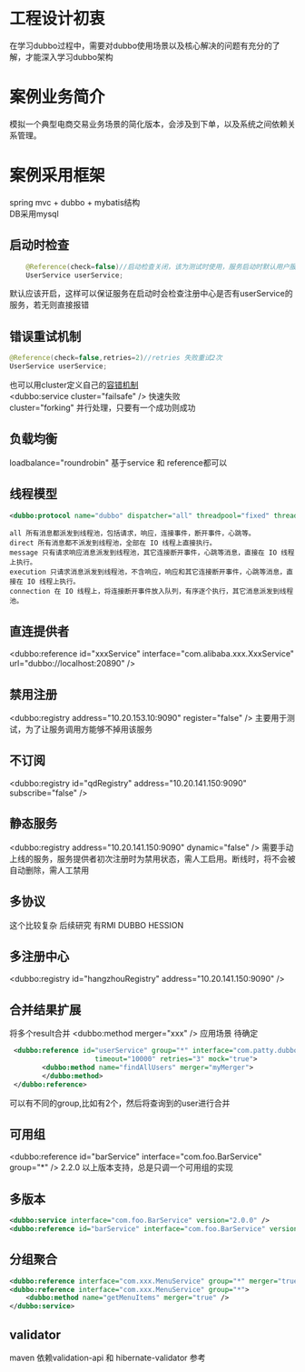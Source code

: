 # 工程设计初衷
在学习dubbo过程中，需要对dubbo使用场景以及核心解决的问题有充分的了解，才能深入学习dubbo架构
# 案例业务简介
模拟一个典型电商交易业务场景的简化版本，会涉及到下单，以及系统之间依赖关系管理。
# 案例采用框架
spring mvc + dubbo + mybatis结构<br/>
DB采用mysql


## 启动时检查
```java
	@Reference(check=false)//启动检查关闭，该为测试时使用，服务启动时默认用户服务已经存在 否则会报错
	UserService userService;
```
默认应该开启，这样可以保证服务在启动时会检查注册中心是否有userService的服务，若无则直接报错

## 错误重试机制
```java
@Reference(check=false,retries=2)//retries 失败重试2次
UserService userService;
```

也可以用cluster定义自己的[容错机制](https://dubbo.gitbooks.io/dubbo-dev-book/impls/cluster.html)<br/>
<dubbo:service cluster="failsafe" /> 快速失败<br/>
cluster="forking" 并行处理，只要有一个成功则成功<br/>
## 负载均衡
loadbalance="roundrobin" 基于service 和 reference都可以
## 线程模型
```xml
<dubbo:protocol name="dubbo" dispatcher="all" threadpool="fixed" threads="100" />
```

    all 所有消息都派发到线程池，包括请求，响应，连接事件，断开事件，心跳等。
    direct 所有消息都不派发到线程池，全部在 IO 线程上直接执行。
    message 只有请求响应消息派发到线程池，其它连接断开事件，心跳等消息，直接在 IO 线程上执行。
    execution 只请求消息派发到线程池，不含响应，响应和其它连接断开事件，心跳等消息，直接在 IO 线程上执行。
    connection 在 IO 线程上，将连接断开事件放入队列，有序逐个执行，其它消息派发到线程池。
## 直连提供者
 <dubbo:reference id="xxxService" interface="com.alibaba.xxx.XxxService" url="dubbo://localhost:20890" />

## 禁用注册
<dubbo:registry address="10.20.153.10:9090" register="false" />
主要用于测试，为了让服务调用方能够不掉用该服务
## 不订阅
<dubbo:registry id="qdRegistry" address="10.20.141.150:9090" subscribe="false" />
## 静态服务
<dubbo:registry address="10.20.141.150:9090" dynamic="false" />
需要手动上线的服务，服务提供者初次注册时为禁用状态，需人工启用。断线时，将不会被自动删除，需人工禁用
## 多协议
这个比较复杂 后续研究
有RMI DUBBO HESSION
## 多注册中心
<dubbo:registry id="hangzhouRegistry" address="10.20.141.150:9090" />
## 合并结果扩展
将多个result合并 <dubbo:method merger="xxx" /> 应用场景 待确定<br/>
```xml
 <dubbo:reference id="userService" group="*" interface="com.patty.dubbo.api.service.UserService"
                     timeout="10000" retries="3" mock="true">
        <dubbo:method name="findAllUsers" merger="myMerger">
        </dubbo:method>
 </dubbo:reference>
```
可以有不同的group,比如有2个，然后将查询到的user进行合并
## 可用组
<dubbo:reference id="barService" interface="com.foo.BarService" group="*" />
2.2.0 以上版本支持，总是只调一个可用组的实现
## 多版本
```xml
<dubbo:service interface="com.foo.BarService" version="2.0.0" />
<dubbo:reference id="barService" interface="com.foo.BarService" version="2.0.0" />
```
## 分组聚合
```xml
<dubbo:reference interface="com.xxx.MenuService" group="*" merger="true" />
<dubbo:reference interface="com.xxx.MenuService" group="*">
    <dubbo:method name="getMenuItems" merger="true" />
</dubbo:service>
```
## validator
maven 依赖validation-api 和 hibernate-validator
参考
